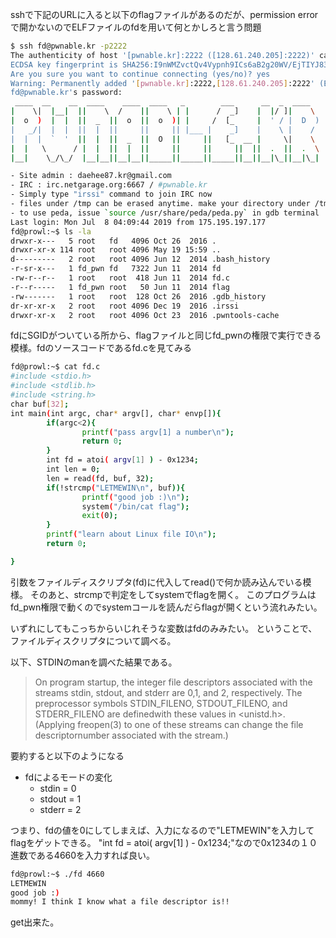 sshで下記のURLに入ると以下のflagファイルがあるのだが、permission errorで開かないのでELFファイルのfdを用いて何とかしろと言う問題

```bash
$ ssh fd@pwnable.kr -p2222
The authenticity of host '[pwnable.kr]:2222 ([128.61.240.205]:2222)' can't be established.
ECDSA key fingerprint is SHA256:I9nWMZvctQv4Vypnh9ICs6aB2g20WV/EjTIYJ83P0K8.
Are you sure you want to continue connecting (yes/no)? yes
Warning: Permanently added '[pwnable.kr]:2222,[128.61.240.205]:2222' (ECDSA) to the list of known hosts.
fd@pwnable.kr's password:
 ____  __    __  ____    ____  ____   _        ___      __  _  ____
|    \|  |__|  ||    \  /    ||    \ | |      /  _]    |  |/ ]|    \
|  o  )  |  |  ||  _  ||  o  ||  o  )| |     /  [_     |  ' / |  D  )
|   _/|  |  |  ||  |  ||     ||     || |___ |    _]    |    \ |    /
|  |  |  `  '  ||  |  ||  _  ||  O  ||     ||   [_  __ |     \|    \
|  |   \      / |  |  ||  |  ||     ||     ||     ||  ||  .  ||  .  \
|__|    \_/\_/  |__|__||__|__||_____||_____||_____||__||__|\_||__|\_|

- Site admin : daehee87.kr@gmail.com
- IRC : irc.netgarage.org:6667 / #pwnable.kr
- Simply type "irssi" command to join IRC now
- files under /tmp can be erased anytime. make your directory under /tmp
- to use peda, issue `source /usr/share/peda/peda.py` in gdb terminal
Last login: Mon Jul  8 04:09:44 2019 from 175.195.197.177
fd@prowl:~$ ls -la
drwxr-x---   5 root   fd   4096 Oct 26  2016 .
drwxr-xr-x 114 root   root 4096 May 19 15:59 ..
d---------   2 root   root 4096 Jun 12  2014 .bash_history
-r-sr-x---   1 fd_pwn fd   7322 Jun 11  2014 fd
-rw-r--r--   1 root   root  418 Jun 11  2014 fd.c
-r--r-----   1 fd_pwn root   50 Jun 11  2014 flag
-rw-------   1 root   root  128 Oct 26  2016 .gdb_history
dr-xr-xr-x   2 root   root 4096 Dec 19  2016 .irssi
drwxr-xr-x   2 root   root 4096 Oct 23  2016 .pwntools-cache
```

fdにSGIDがついている所から、flagファイルと同じfd_pwnの権限で実行できる模様。fdのソースコードであるfd.cを見てみる

```bash
fd@prowl:~$ cat fd.c
#include <stdio.h>
#include <stdlib.h>
#include <string.h>
char buf[32];
int main(int argc, char* argv[], char* envp[]){
        if(argc<2){
                printf("pass argv[1] a number\n");
                return 0;
        }
        int fd = atoi( argv[1] ) - 0x1234;
        int len = 0;
        len = read(fd, buf, 32);
        if(!strcmp("LETMEWIN\n", buf)){
                printf("good job :)\n");
                system("/bin/cat flag");
                exit(0);
        }
        printf("learn about Linux file IO\n");
        return 0;

}

```

引数をファイルディスクリプタ(fd)に代入してread()で何か読み込んでいる模様。
そのあと、strcmpで判定をしてsystemでflagを開く。
このプログラムはfd_pwn権限で動くのでsystemコールを読んだらflagが開くという流れみたい。

いずれにしてもこっちからいじれそうな変数はfdのみみたい。
ということで、ファイルディスクリプタについて調べる。

以下、STDINのmanを調べた結果である。


> On program startup, the integer file descriptors associated with the streams stdin, stdout, and stderr are  0,1,  and  2, respectively.  The preprocessor symbols STDIN_FILENO, STDOUT_FILENO, and STDERR_FILENO are definedwith these values in <unistd.h>.  (Applying freopen(3) to one of these streams can change the file  descriptornumber associated with the stream.)


要約すると以下のようになる
* fdによるモードの変化
  * stdin = 0
  * stdout = 1
  * stderr = 2

つまり、fdの値を0にしてしまえば、入力になるので"LETMEWIN"を入力してflagをゲットできる。
"int fd = atoi( argv[1] ) - 0x1234;"なので0x1234の１０進数である4660を入力すれば良い。



```bash
fd@prowl:~$ ./fd 4660
LETMEWIN
good job :)
mommy! I think I know what a file descriptor is!!
```

get出来た。
